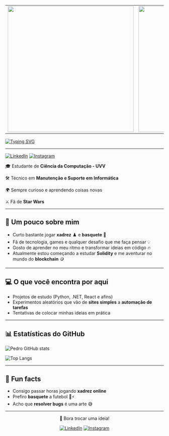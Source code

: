 <!-- Banner de fundo estilo Star Wars com GIF do Obi-Wan -->
<table align="center">
  <tr>
    <td>
      <img src="https://i.pcmag.com/imagery/articles/00vhbqmD2WikWyOTfI7jJMm-1..v1734641406.jpg" width="400"/>
    </td>
    <td>
      <img src="https://i.pinimg.com/originals/31/30/f8/3130f851de3440eb9fd8e735c2c2802d.gif" width="400"/>
    </td>
  </tr>
</table>



[![Typing SVG](https://readme-typing-svg.herokuapp.com/?color=00FF1A&size=35&center=true&vCenter=true&width=1000&duration=3000&lines=........................................;Olá!👋🏻;Meu+Nome+é+Pedro+de+Melo+😄;🎓+Sou+Estudande+de+Ciência+da+Computação;Bem+Vindo+ao+meu+Perfil+GitHub+💻)](https://git.io/typing-svg)

---
[![LinkedIn](https://img.shields.io/badge/LinkedIn-0077B5?style=for-the-badge&logo=linkedin&logoColor=white)](https://www.linkedin.com/in/pedro-de-melo-carvalho-de-souza-072250282/) 
[![Instagram](https://img.shields.io/badge/Instagram-E4405F?style=for-the-badge&logo=instagram&logoColor=white)](https://www.instagram.com/027_pedro.m/)

🎓 Estudante de **Ciência da Computação - UVV**  

🛠️ Técnico em **Manutenção e Suporte em Informática**  

🌍 Sempre curioso e aprendendo coisas novas  

⚔️ Fã de **Star Wars**


---

## 🚀 Um pouco sobre mim
- Curto bastante jogar **xadrez** ♟️ e **basquete** 🏀  
- Fã de tecnologia, games e qualquer desafio que me faça pensar 💡  
- Gosto de aprender no meu ritmo e transformar ideias em código 🔥  
- Atualmente estou começando a estudar **Solidity** e me aventurar no mundo do **blockchain** 🪙  

---

## 💻 O que você encontra por aqui
- Projetos de estudo (Python, .NET, React e afins)  
- Experimentos aleatórios que vão de **sites simples** a **automação de tarefas**  
- Tentativas de colocar minhas ideias em prática  

---

## 📊 Estatísticas do GitHub
<p align="center">

![Pedro GitHub stats](https://github-readme-stats.vercel.app/api?username=Pedro-de-Melo123&show_icons=true&theme=tokyonight)  

![Top Langs](https://github-readme-stats.vercel.app/api/top-langs/?username=Pedro-de-Melo123&layout=compact&theme=tokyonight)

</p>


---

## 🎯 Fun facts
- Consigo passar horas jogando **xadrez online**  
- Prefiro **basquete** a futebol 🏀⚡
- Acho que **resolver bugs** é uma arte 😅  

---

<div align="center">

💬 Bora trocar uma ideia!  

[![LinkedIn](https://img.shields.io/badge/LinkedIn-0077B5?style=for-the-badge&logo=linkedin&logoColor=white)](https://www.linkedin.com/in/pedro-de-melo-carvalho-de-souza-072250282/) 
[![Instagram](https://img.shields.io/badge/Instagram-E4405F?style=for-the-badge&logo=instagram&logoColor=white)](https://www.instagram.com/027_pedro.m/)


</div>

